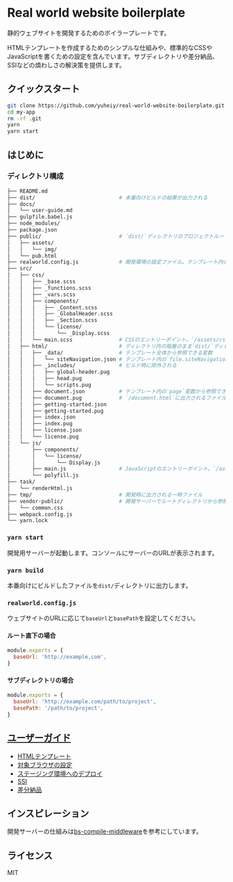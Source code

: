 # Real world website boilerplate

静的ウェブサイトを開発するためのボイラープレートです。

HTMLテンプレートを作成するためのシンプルな仕組みや、標準的なCSSやJavaScriptを書くための設定を含んでいます。サブディレクトリや差分納品、SSIなどの煩わしさの解決策を提供します。

## クイックスタート

```sh
git clone https://github.com/yuheiy/real-world-website-boilerplate.git my-app
cd my-app
rm -rf .git
yarn
yarn start
```

## はじめに

### ディレクトリ構成

```sh
├── README.md
├── dist/                           # 本番向けビルドの結果が出力される
├── docs/
│   └── user-guide.md
├── gulpfile.babel.js
├── node_modules/
├── package.json
├── public/                         # `dist/`ディレクトリのプロジェクトルートにそのままコピーされる
│   ├── assets/
│   │   └── img/
│   └── pub.html
├── realworld.config.js             # 開発環境の設定ファイル。テンプレート内の`site`変数から参照できる
├── src/
│   ├── css/
│   │   ├── _base.scss
│   │   ├── _functions.scss
│   │   ├── _vars.scss
│   │   ├── components/
│   │   │   ├── _Content.scss
│   │   │   ├── _GlobalHeader.scss
│   │   │   ├── _Section.scss
│   │   │   └── license/
│   │   │       └── _Display.scss
│   │   └── main.scss               # CSSのエントリーポイント。`/assets/css/main.css`に出力される
│   ├── html/                       # ディレクトリ内の階層のまま`dist/`ディレクトリ内のプロジェクトルートに出力される
│   │   ├── _data/                  # テンプレート全体から参照できる変数
│   │   │   └── siteNavigation.json # テンプレート内の`file.siteNavigation`変数から参照できる
│   │   ├── _includes/              # ビルド時に除外される
│   │   │   ├── global-header.pug
│   │   │   ├── head.pug
│   │   │   └── scripts.pug
│   │   ├── document.json           # テンプレート内の`page`変数から参照できる。`document.pug`でのみ有効な変数
│   │   ├── document.pug            # `/document.html`に出力されるファイル
│   │   ├── getting-started.json
│   │   ├── getting-started.pug
│   │   ├── index.json
│   │   ├── index.pug
│   │   ├── license.json
│   │   └── license.pug
│   └── js/
│       ├── components/
│       │   └── license/
│       │       └── Display.js
│       ├── main.js                 # JavaScriptのエントリーポイント。`/assets/js/main.js`に出力される
│       └── polyfill.js
├── task/
│   └── renderHtml.js
├── tmp/                            # 開発時に出力される一時ファイル
├── vendor-public/                  # 開発サーバーでルートディレクトリから参照できるファイル。`dist/`ディレクトリに出力されない
│   └── common.css
├── webpack.config.js
└── yarn.lock
```

### `yarn start`

開発用サーバーが起動します。コンソールにサーバーのURLが表示されます。

### `yarn build`

本番向けにビルドしたファイルを`dist/`ディレクトリに出力します。

### `realworld.config.js`

ウェブサイトのURLに応じて`baseUrl`と`basePath`を設定してください。

#### ルート直下の場合

```javascript
module.exports = {
  baseUrl: 'http://example.com',
}
```

#### サブディレクトリの場合

```javascript
module.exports = {
  baseUrl: 'http://example.com/path/to/project',
  basePath: '/path/to/project',
}
```

## [ユーザーガイド](/docs/user-guide.md)

- [HTMLテンプレート](/docs/user-guide.md#htmlテンプレート)
- [対象ブラウザの設定](/docs/user-guide.md#対象ブラウザの設定)
- [ステージング環境へのデプロイ](/docs/user-guide.md#ステージング環境へのデプロイ)
- [SSI](/docs/user-guide.md#ssi)
- [差分納品](/docs/user-guide.md#差分納品)

## インスピレーション

開発サーバーの仕組みは[bs-compile-middleware](https://github.com/ktsn/bs-compile-middleware)を参考にしています。

## ライセンス

MIT
